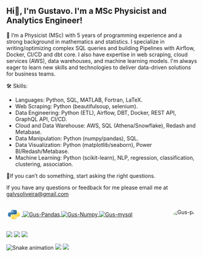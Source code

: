## Hi👋, I'm Gustavo. I'm a MSc Physicist and Analytics Engineer!

👋 I’m a Physicist (MSc) with 5 years of programming experience and a strong background in mathematics and statistics. I specialize in writing/optimizing complex SQL queries and building Pipelines with Airflow, Docker, CI/CD and dbt core. I also have expertise in web scraping, cloud services (AWS), data warehouses, and machine learning models. I'm always eager to learn new skills and technologies to deliver data-driven solutions for business teams. 

🛠️ Skills:
- Languages: Python, SQL, MATLAB, Fortran, LaTeX.
- Web Scraping: Python (beautifulsoup, selenium).
- Data Engineering: Python (ETL), Airflow, DBT, Docker, REST API, GraphQL API, CI/CD.
- Cloud and Data Warehouse: AWS, SQL (Athena/Snowflake), Redash and Metabase.
- Data Manipulation: Python (numpy/pandas), SQL.
- Data Visualization: Python (matplotlib/seaborn), Power BI/Redash/Metabase.
- Machine Learning: Python (scikit-learn), NLP, regression, classification, clustering, association.

💭If you can’t do something, start asking the right questions.

If you have any questions or feedback for me please email me at galvsoliveira@gmail.com

<div align="center">
  <a href="https://github.com/galvsoliveira">
</div>
<div style="display: inline_block"><br>
  <img align="center" alt="Gus-Python" height="30" width="40" src="https://raw.githubusercontent.com/devicons/devicon/master/icons/python/python-original.svg">
  <img align="center" alt="Gus-Pandas" height="30" width="40" src="https://cdn.jsdelivr.net/gh/devicons/devicon/icons/pandas/pandas-original-wordmark.svg">
  <img align="center" alt="Gus-Numpy" height="30" width="40" src="https://cdn.jsdelivr.net/gh/devicons/devicon/icons/numpy/numpy-original-wordmark.svg">
  <img align="center" alt="Gus-mysql" height="30" width="40" src="https://cdn.jsdelivr.net/gh/devicons/devicon/icons/mysql/mysql-plain-wordmark.svg">
  <img align="right" alt="Gus-pic" height="150" style="border-radius:50px;" src="https://cdn.discordapp.com/attachments/844035143940309014/918288474304557096/download20211203204810.png">
</div>
  
  ##
 
<div> 
  <a href="https://www.instagram.com/oliveira.g.a/" target="_blank"><img src="https://img.shields.io/badge/-Instagram-%23E4405F?style=for-the-badge&logo=instagram&logoColor=white" target="_blank"></a>
  <a href = "mailto:g.alvs.oliveira@gmail.com"><img src="https://img.shields.io/badge/-Gmail-%23333?style=for-the-badge&logo=gmail&logoColor=white" target="_blank"></a>
  <a href="https://www.linkedin.com/in/gustavoaoliveira1/" target="_blank"><img src="https://img.shields.io/badge/-LinkedIn-%230077B5?style=for-the-badge&logo=linkedin&logoColor=white" target="_blank"></a> 
 
  ![Snake animation](https://github.com/galvsoliveira/galvsoliveira/blob/output/github-contribution-grid-snake.svg)
 ![](https://komarev.com/ghpvc/?username=galvsoliveira)
 ![](https://hit.yhype.me/github/profile?user_id=95829723)
</div>


